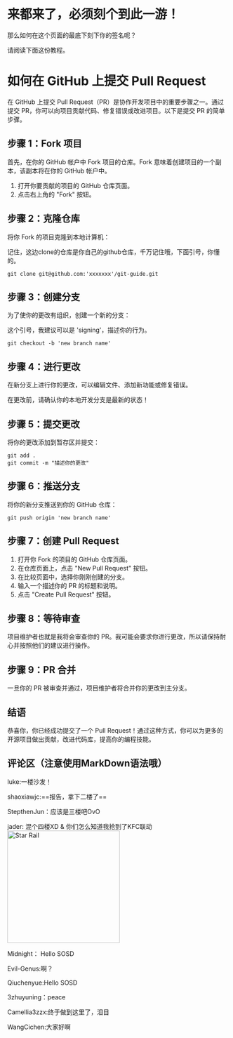 # 来都来了，必须刻个到此一游！

那么如何在这个页面的最底下刻下你的签名呢？

请阅读下面这份教程。

# 如何在 GitHub 上提交 Pull Request

在 GitHub 上提交 Pull Request（PR）是协作开发项目中的重要步骤之一。通过提交 PR，你可以向项目贡献代码、修复错误或改进项目。以下是提交 PR 的简单步骤。

## 步骤 1：Fork 项目

首先，在你的 GitHub 帐户中 Fork 项目的仓库。Fork 意味着创建项目的一个副本，该副本将在你的 GitHub 帐户中。

1. 打开你要贡献的项目的 GitHub 仓库页面。
2. 点击右上角的 "Fork" 按钮。

## 步骤 2：克隆仓库

将你 Fork 的项目克隆到本地计算机：

记住，这边clone的仓库是你自己的github仓库，千万记住哦，下面引号，你懂的。

```shell
git clone git@github.com:'xxxxxxx'/git-guide.git
```

## 步骤 3：创建分支

为了使你的更改有组织，创建一个新的分支：

这个引号，我建议可以是 'signing'，描述你的行为。

```shell
git checkout -b 'new branch name'
```

## 步骤 4：进行更改

在新分支上进行你的更改，可以编辑文件、添加新功能或修复错误。

在更改前，请确认你的本地开发分支是最新的状态！

## 步骤 5：提交更改

将你的更改添加到暂存区并提交：

```shell
git add .
git commit -m "描述你的更改"
```

## 步骤 6：推送分支

将你的新分支推送到你的 GitHub 仓库：

```shell
git push origin 'new branch name'
```

## 步骤 7：创建 Pull Request

1. 打开你 Fork 的项目的 GitHub 仓库页面。
2. 在仓库页面上，点击 "New Pull Request" 按钮。
3. 在比较页面中，选择你刚刚创建的分支。
4. 输入一个描述你的 PR 的标题和说明。
5. 点击 "Create Pull Request" 按钮。

## 步骤 8：等待审查

项目维护者也就是我将会审查你的 PR。我可能会要求你进行更改，所以请保持耐心并按照他们的建议进行操作。

## 步骤 9：PR 合并

一旦你的 PR 被审查并通过，项目维护者将合并你的更改到主分支。

## 结语

恭喜你，你已经成功提交了一个 Pull Request！通过这种方式，你可以为更多的开源项目做出贡献，改进代码库，提高你的编程技能。

## 评论区（注意使用MarkDown语法哦）

luke:一楼沙发！

shaoxiawjc:==报告，拿下二楼了==

StepthenJun：应该是三楼吧OvO


jader: 混个四楼XD & 你们怎么知道我抢到了KFC联动
	<img src="media/Star Rail.jpg" alt="Star Rail" width = 256 />

 Midnight： Hello SOSD

Evil-Genus:啊？

Qiuchenyue:Hello SOSD

3zhuyuning：peace

Camellia3zzx:终于做到这里了，泪目

WangCichen:大家好啊